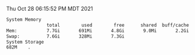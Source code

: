 Thu Oct 28 06:15:52 PM MDT 2021
```bash
System Memory
               total        used        free      shared  buff/cache   available
Mem:           7.7Gi       691Mi       4.8Gi       9.0Mi       2.2Gi       6.7Gi
Swap:          7.6Gi       328Mi       7.3Gi
System Storage
682M	.
```
```bash
